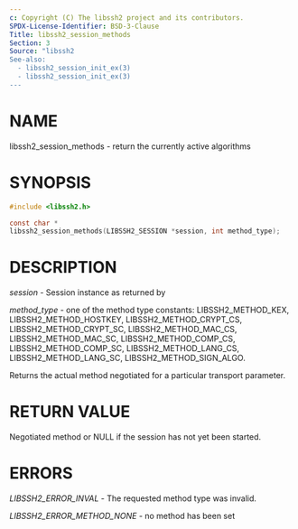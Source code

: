 ```yaml
---
c: Copyright (C) The libssh2 project and its contributors.
SPDX-License-Identifier: BSD-3-Clause
Title: libssh2_session_methods
Section: 3
Source: "libssh2
See-also:
  - libssh2_session_init_ex(3)
  - libssh2_session_init_ex(3)
---
```


# NAME

libssh2_session_methods - return the currently active algorithms

# SYNOPSIS

~~~c
#include <libssh2.h>

const char *
libssh2_session_methods(LIBSSH2_SESSION *session, int method_type);
~~~

# DESCRIPTION

*session* - Session instance as returned by

*method_type* - one of the method type constants: LIBSSH2_METHOD_KEX,
LIBSSH2_METHOD_HOSTKEY, LIBSSH2_METHOD_CRYPT_CS, LIBSSH2_METHOD_CRYPT_SC,
LIBSSH2_METHOD_MAC_CS, LIBSSH2_METHOD_MAC_SC, LIBSSH2_METHOD_COMP_CS,
LIBSSH2_METHOD_COMP_SC, LIBSSH2_METHOD_LANG_CS, LIBSSH2_METHOD_LANG_SC,
LIBSSH2_METHOD_SIGN_ALGO.

Returns the actual method negotiated for a particular transport parameter.

# RETURN VALUE

Negotiated method or NULL if the session has not yet been started.

# ERRORS

*LIBSSH2_ERROR_INVAL* - The requested method type was invalid.

*LIBSSH2_ERROR_METHOD_NONE* - no method has been set
